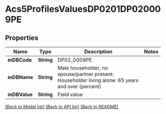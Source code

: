 # Acs5ProfilesValuesDP0201DP020009PE

## Properties
Name | Type | Description | Notes
------------ | ------------- | ------------- | -------------
**mDBCode** | **String** | DP02_0009PE | 
**mDBName** | **String** | Male householder, no spouse/partner present: Householder living alone: 65 years and over (percent) | 
**mDBValue** | **String** | Field value | 

[[Back to Model list]](../README.md#documentation-for-models) [[Back to API list]](../README.md#documentation-for-api-endpoints) [[Back to README]](../README.md)


